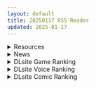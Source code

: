 ```yaml
---
layout: default
title: 20250117 RSS Reader
updated: 2025-01-17
---
```


<details class='content-parent'>
<summary>
Resources
</summary>
<details class='content-child'>
<summary>
<span class='rss-title'> [未知汉化][wakamaker (ワカメさん)] おほっ♥女神さまっ </span> <a class='rss-link' href='https://gmgard.com/gm128403' target='_blank'>&nbsp;</a>
<div class='rss-published'> 🕛 20250116 20:23:26</div>
</summary>
<img src="https://static.gmgard.us/Images/upload/33241170423267149.jpg" /><br /><p>大雷女神又来造福人类了。。。</p>
</details>
<details class='content-child'>
<summary>
<span class='rss-title'> [白杨汉化组] [パイレーツキャット] カースト上位のあの子は | 众星捧月的那个女生居然[無修正] </span> <a class='rss-link' href='https://gmgard.com/gm128402' target='_blank'>&nbsp;</a>
<div class='rss-published'> 🕛 20250116 20:11:40</div>
</summary>
<img src="https://static.gmgard.us/Images/upload/58624170411401448.jpg" /><br /><p>画风又好看又色，我都怕大佬上岸了</p>
</details>
<details class='content-child'>
<summary>
<span class='rss-title'> [P站ID=11424595][えびふりゃ] fanbox 合集至2024.12[3G] </span> <a class='rss-link' href='https://gmgard.com/gm128400' target='_blank'>&nbsp;</a>
<div class='rss-published'> 🕛 20250116 19:48:47</div>
</summary>
<img src="https://static.gmgard.us/Images/upload/1053170348474166.jpg" /><br /><p>又是一位乳交战神，就喜欢这种质感的色图</p>
</details>
<details class='content-child'>
<summary>
<span class='rss-title'> [日系/合集/生肉]2024年12月里番合集x11部[1.7G] </span> <a class='rss-link' href='https://gmgard.com/gm128399' target='_blank'>&nbsp;</a>
<div class='rss-published'> 🕛 20250116 19:37:02</div>
</summary>
<img src="https://static.gmgard.us/Images/upload/13247170337021295.jpg" /><br /><p>磁力转的，汉化英雄还没有出现，尝尝鲜</p>
</details>
<details class='content-child'>
<summary>
<span class='rss-title'> [P站ID=34864548][Lunarscent] fanbox 合集至2024.12[3G] </span> <a class='rss-link' href='https://gmgard.com/gm128398' target='_blank'>&nbsp;</a>
<div class='rss-published'> 🕛 20250116 16:37:08</div>
</summary>
<img src="https://static.gmgard.us/Images/upload/16191170037085211.jpg" /><br /><p>这大佬xp和姿势是真的多，能报上名的基本都搞了</p>
</details>
<details class='content-child'>
<summary>
<span class='rss-title'> [SLG/官中][无RJ号][Sabirow]城市恶魔:重启/City Devil: Restart v0.3 PC+安卓[6.4G/百度] </span> <a class='rss-link' href='https://gmgard.com/gm128395' target='_blank'>&nbsp;</a>
<div class='rss-published'> 🕛 20250116 14:53:08</div>
</summary>
<img src="https://p.inari.site/usr/804/6788ea3b8cf88.jpg" /><br /><p>[SLG/官中]城市恶魔：重启/City Devil: Restart&nbsp;v0.3&nbsp;PC+安卓[6.4G/百度]</p>
</details>
<details class='content-child'>
<summary>
<span class='rss-title'> [RJ076431] [S.S.Press] デドメロ -動同vol.1- </span> <a class='rss-link' href='https://gmgard.com/gm128396' target='_blank'>&nbsp;</a>
<div class='rss-published'> 🕛 20250116 13:10:07</div>
</summary>
<img src="https://static.gmgard.us/Images/upload/20539162110075169.jpg" /><br /><p>刚在网上考古到的上古文物，见这里没有，就来分享一下。</p>
</details>
<details class='content-child'>
<summary>
<span class='rss-title'> [R18资源相关][悬赏金额:200]求此截图的漫画资源 </span> <a class='rss-link' href='https://gmgard.com/gm128393' target='_blank'>&nbsp;</a>
<div class='rss-published'> 🕛 20250116 09:42:11</div>
</summary>
<img src="https://static.gmgard.us/Images/upload/19275161339538864.jpg" /><br /><p>如图，</p>
</details>

</details>
<details class='content-parent'>
<summary>
News
</summary>

</details>
<details class='content-parent'>
<summary>
DLsite Game Ranking
</summary>
<details class='content-child'>
<summary>
<span class='rss-title'> エロ検閲者(the censor) [Ntraholic] </span> <a class='rss-link' href='https://www.dlsite.com/maniax/work/=/product_id/RJ01117570.html' target='_blank'>&nbsp;</a>
<div class='rss-published'> 🕛 20250117 13:15:07</div>
</summary>
<img src ="http://img.dlsite.jp/modpub/images2/work/doujin/RJ01118000/RJ01117570_img_main.jpg"/><br/>良い検閲官になりたい!
</details>
<details class='content-child'>
<summary>
<span class='rss-title'> 夢魔世界の迷い人 [しもふみ屋] </span> <a class='rss-link' href='https://www.dlsite.com/maniax/work/=/product_id/RJ01292340.html' target='_blank'>&nbsp;</a>
<div class='rss-published'> 🕛 20250117 13:15:07</div>
</summary>
<img src ="http://img.dlsite.jp/modpub/images2/work/doujin/RJ01293000/RJ01292340_img_main.jpg"/><br/>えっちな夢魔たちにドットアニメで搾られる!おねショタ2D探索アクション
</details>
<details class='content-child'>
<summary>
<span class='rss-title'> NTRaholic(チホネトラレケイカク) [Ntraholic] </span> <a class='rss-link' href='https://www.dlsite.com/maniax/work/=/product_id/RJ384983.html' target='_blank'>&nbsp;</a>
<div class='rss-published'> 🕛 20250117 13:15:07</div>
</summary>
<img src ="http://img.dlsite.jp/modpub/images2/work/doujin/RJ385000/RJ384983_img_main.jpg"/><br/>生活に困っていた夫婦の二人は“あなた”のマンションに引っ越してきた。妻の方はすごくセクシーな身体付きがして、“あなた”は美しい妻の千穂を狙い、安い家賃で部屋を提供してあげた。人妻の攻略が好みの“あなた”は魂を賭け金として、悪魔と賭けをした。賭けによって、“あなた”は悪魔の力を手に入れた。清らかな千穂、その天使のような顔の下には、一体どんな物が潜んでいるのでしょうか。
</details>
<details class='content-child'>
<summary>
<span class='rss-title'> 傲慢な怪獣姫&名探偵使い魔 [Mango Party] </span> <a class='rss-link' href='https://www.dlsite.com/maniax/work/=/product_id/RJ01263980.html' target='_blank'>&nbsp;</a>
<div class='rss-published'> 🕛 20250117 13:15:07</div>
</summary>
<img src ="http://img.dlsite.jp/modpub/images2/work/doujin/RJ01264000/RJ01263980_img_main.jpg"/><br/>カラフルな共同生活で怪獣姫の奴○として生きる! 豊かでエキサイティングな時間管理恋愛SLG!
</details>
<details class='content-child'>
<summary>
<span class='rss-title'> 理想のおとうさん ～愛娘との同棲生活～ [猫3] </span> <a class='rss-link' href='https://www.dlsite.com/maniax/work/=/product_id/RJ01104619.html' target='_blank'>&nbsp;</a>
<div class='rss-published'> 🕛 20250117 13:15:07</div>
</summary>
<img src ="http://img.dlsite.jp/modpub/images2/work/doujin/RJ01105000/RJ01104619_img_main.jpg"/><br/>愛娘との理想のパパライフを過ごそう。徹底した日常生活シミュレーションと様々なシチュエーションに対応したエッチを搭載!
</details>

</details>
<details class='content-parent'>
<summary>
DLsite Voice Ranking
</summary>
<details class='content-child'>
<summary>
<span class='rss-title'> メイドのマナちゃんに耳かきしてもらおう [Crescendo] </span> <a class='rss-link' href='https://www.dlsite.com/maniax/work/=/product_id/RJ01293993.html' target='_blank'>&nbsp;</a>
<div class='rss-published'> 🕛 20250117 13:15:10</div>
</summary>
<img src ="http://img.dlsite.jp/modpub/images2/work/doujin/RJ01294000/RJ01293993_img_main.jpg"/><br/>【3DASMR】でお馴染みのマナちゃんの耳かきが沢山!耳かき一回分のオムニバス形式なので気分に合わせて楽しめます。おまけとしてYouTubeにアップされている動画の音声も付いてます。声 棗いつき様
</details>
<details class='content-child'>
<summary>
<span class='rss-title'> ✅1/17まで期間限定レビュープレゼント企画✅【恋人ってえっちするものなんでしょ?】案外スケベな水無瀬さんが「カノジョ」になった日。 [桃色みんと] </span> <a class='rss-link' href='https://www.dlsite.com/maniax/work/=/product_id/RJ01290632.html' target='_blank'>&nbsp;</a>
<div class='rss-published'> 🕛 20250117 13:15:10</div>
</summary>
<img src ="http://img.dlsite.jp/modpub/images2/work/doujin/RJ01291000/RJ01290632_img_main.jpg"/><br/>「理由は特にない。たまたま君だった、ってだけ」成績優秀。クールで美人な女子高生。男子からの告白を一度も受けいれた事がない“高嶺の花”。そんな水無瀬さんがボクの「カノジョ」になった…。だらしなく足を広げ、肢体を見せつけてくるカノジョ…。 すらりと伸びた白い太もも、穢れのない純白の下着…。「シよ? だって…恋人ってえっちするものなんでしょ…?」
</details>
<details class='content-child'>
<summary>
<span class='rss-title'> 【新春服務】自己的紅包自己賺【中文短篇音聲】 [風橙實驗室 HC Lab.] </span> <a class='rss-link' href='https://www.dlsite.com/maniax/work/=/product_id/RJ01322614.html' target='_blank'>&nbsp;</a>
<div class='rss-published'> 🕛 20250117 13:15:10</div>
</summary>
<img src ="http://img.dlsite.jp/modpub/images2/work/doujin/RJ01323000/RJ01322614_img_main.jpg"/><br/>姊姊說我長大了,想要更大的紅包就要自己賺
</details>
<details class='content-child'>
<summary>
<span class='rss-title'> ❤️甘あねメイド❤️「お姉ちゃんが"あまあまちゅっちゅ"してあげる...❤️」 [桃色みんと] </span> <a class='rss-link' href='https://www.dlsite.com/maniax/work/=/product_id/RJ01261681.html' target='_blank'>&nbsp;</a>
<div class='rss-published'> 🕛 20250117 13:15:10</div>
</summary>
<img src ="http://img.dlsite.jp/modpub/images2/work/doujin/RJ01262000/RJ01261681_img_main.jpg"/><br/>お姉ちゃんメイドはボクくん(あなた)の事がだ～いすきっ♪ボクくんの為ならば、添い寝に耳舐めにオナサポだってしてあげますっ♪お手々やお口、そしておま◯こっ♪お姉ちゃんの身体ぜ～んぶを使って、喜んでご奉仕させていただきますっ♪「そう...だってお姉ちゃんは...ボクくん専属の..."お姉ちゃんメイド"なんだから...♪」
</details>
<details class='content-child'>
<summary>
<span class='rss-title'> 【Nebel Geisterjäger音声版】同僚の恋人が堕とされる背徳の寝取らせエッチメモリー [BBQ大好き] </span> <a class='rss-link' href='https://www.dlsite.com/maniax/work/=/product_id/RJ01187282.html' target='_blank'>&nbsp;</a>
<div class='rss-published'> 🕛 20250117 13:15:10</div>
</summary>
<img src ="http://img.dlsite.jp/modpub/images2/work/doujin/RJ01188000/RJ01187282_img_main.jpg"/><br/>【愛と欲望に許された歪んだ愛】本作や前作をプレイされたことのない方でも、清純なヒロインが間男に寝取られて堕ちていく模様をお楽しみいただけます。 柏崎加奈と櫻井士(本作の主人公)は、新人教育のために里に戻ってきた。予想外にローレンスと再開してしまった柏崎加奈は欲望に委ね、禁忌のラインを超えてしまう... 。
</details>

</details>
<details class='content-parent'>
<summary>
DLsite Comic Ranking
</summary>
<details class='content-child'>
<summary>
<span class='rss-title'> 分かってますよね?フリーナ様 [とっとこSたろう] </span> <a class='rss-link' href='https://www.dlsite.com/maniax/work/=/product_id/RJ01326373.html' target='_blank'>&nbsp;</a>
<div class='rss-published'> 🕛 20250117 13:15:13</div>
</summary>
<img src ="http://img.dlsite.jp/modpub/images2/work/doujin/RJ01327000/RJ01326373_img_main.jpg"/><br/>水の国の大スターでありアイドルでもあるフリーナ様! 彼女にかかればどんな舞台依頼も朝飯前だった! …が男から出された依頼は紳士淑女の大人向けの依頼で…?  性知識の乏しい彼女の行く末はいかに!
</details>
<details class='content-child'>
<summary>
<span class='rss-title'> ダウナー研究者お姉さんにお願いしてえっちなことしてもらう話。 [内臓研究所] </span> <a class='rss-link' href='https://www.dlsite.com/maniax/work/=/product_id/RJ01225571.html' target='_blank'>&nbsp;</a>
<div class='rss-published'> 🕛 20250117 13:15:13</div>
</summary>
<img src ="http://img.dlsite.jp/modpub/images2/work/doujin/RJ01226000/RJ01225571_img_main.jpg"/><br/>ダウナー研究者お姉さんとえっちなことをしよう
</details>
<details class='content-child'>
<summary>
<span class='rss-title'> 今日の天気は雨時々家出JK [Yumemi Dream Land] </span> <a class='rss-link' href='https://www.dlsite.com/maniax/work/=/product_id/RJ01084653.html' target='_blank'>&nbsp;</a>
<div class='rss-published'> 🕛 20250117 13:15:13</div>
</summary>
<img src ="http://img.dlsite.jp/modpub/images2/work/doujin/RJ01085000/RJ01084653_img_main.jpg"/><br/>雨の日に出会った家出少女、美咲。泊めてあげた俺に対して、彼女はその身体で『お礼』をしようとする……。
</details>
<details class='content-child'>
<summary>
<span class='rss-title'> Sex Machine 機械開発室 Vol.03 [ikelag] </span> <a class='rss-link' href='https://www.dlsite.com/maniax/work/=/product_id/RJ01306067.html' target='_blank'>&nbsp;</a>
<div class='rss-published'> 🕛 20250117 13:15:13</div>
</summary>
<img src ="http://img.dlsite.jp/modpub/images2/work/doujin/RJ01307000/RJ01306067_img_main.jpg"/><br/>実験体としての彼女たちを待っていたのは、粗雑な設計の機械に固定され、何度も絶頂に意識を失うという悪夢だった…
</details>
<details class='content-child'>
<summary>
<span class='rss-title'> 女畜加工プラント 捕らわれたヒーロー・ツインバード加工記録 後編 [超健康屋] </span> <a class='rss-link' href='https://www.dlsite.com/maniax/work/=/product_id/RJ01294019.html' target='_blank'>&nbsp;</a>
<div class='rss-published'> 🕛 20250117 13:15:13</div>
</summary>
<img src ="http://img.dlsite.jp/modpub/images2/work/doujin/RJ01295000/RJ01294019_img_main.jpg"/><br/>様々な女性を捕らえクライアントに都合の良い女畜へと加工する女畜加工プラント。 今回捕らえられた超常の力を持つスーパーヒロイン、ニカとラキは非人道的かつ尊厳を踏みにじる残酷な加工を受け続ける事となる……
</details>

</details>
